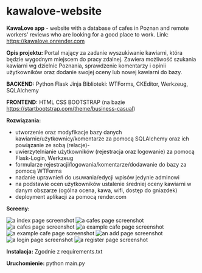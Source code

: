 # kawalove-website
**KawaLove app** - website with a database of cafes in Poznan and remote workers' reviews who are looking for a good place to work.
Link: https://kawalove.onrender.com

**Opis projektu:**
Portal mający za zadanie wyszukiwanie kawiarni, która będzie wygodnym miejscem do pracy zdalnej. Zawiera możliwość szukania kawiarni wg dzielnic Poznania, sprawdzenie komentarzy i opinii użytkowników oraz dodanie swojej oceny lub nowej kawiarni do bazy. 

**BACKEND:**
Python
Flask
Jinja
Biblioteki: WTForms, CKEditor, Werkzeug, SQLAlchemy

**FRONTEND:**
HTML
CSS
BOOTSTRAP (na bazie https://startbootstrap.com/theme/business-casual)

**Rozwiązania:**
- utworzenie oraz modyfikacje bazy danych kawiarnie/użytkownicy/komentarze za pomocą SQLAlchemy oraz ich powiązanie ze sobą (relacje)- 
- uwierzytelnianie użytkowników (rejestracja oraz logowanie) za pomocą Flask-Login, Werkzeug
- formularze rejestracji/logowania/komentarze/dodawanie do bazy za pomocą WTForms 
- nadanie uprawnień do usuwania/edycji wpisów jedynie adminowi
- na podstawie ocen użytkowników ustalenie średniej oceny kawiarni w danym obszarze (ogólna ocena, kawa, wifi, dostęp do gniazdek)
- deployment aplikacji za pomocą render.com

**Screeny:**

![a index page screenshot](maddiepka/kawalove-website/static/assets/screens/index.jpg)
![a cafes page screenshot](maddiepka/kawalove-website/static/assets/screens/cafes_1.jpg)
![a cafes page screenshot](maddiepka/kawalove-website./static/assets/screens/cafes_2.jpg)
![a example cafe page screenshot](maddiepka/kawalove-website/static/assets/screens/cafe_1.jpg)
![a example cafe page screenshot](maddiepka/kawalove-website/static/assets/screens/cafe_2.jpg)
![an add page screenshot](maddiepka/kawalove-website/static/assets/screens/add.jpg)
![a login page screenshot](maddiepka/kawalove-website/static/assets/screens/login.jpg)
![a register page screenshot](maddiepka/kawalove-website/static/assets/screens/register.jpg)



**Instalacja:**
Zgodnie z requirements.txt

**Uruchomienie:**
python main.py

